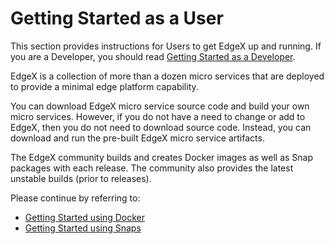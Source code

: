 # Getting Started as a User

This section provides instructions for Users to get EdgeX up and running.
If you are a Developer, you should read [Getting Started as a Developer](./Ch-GettingStartedDevelopers.md).

EdgeX is a collection of more than a dozen micro services that
are deployed to provide a minimal edge platform capability.

You can download EdgeX micro service source code and build your own micro services.
However, if you do not have a need to change or add to EdgeX, then you do not need to download source code.
Instead, you can download and run the pre-built EdgeX micro service artifacts.

The EdgeX community builds and creates Docker images as well as Snap packages with each release.
The community also provides the latest unstable builds (prior to releases).

Please continue by referring to:

- [Getting Started using Docker](./Ch-GettingStartedDockerUsers.md)
- [Getting Started using Snaps](./Ch-GettingStartedSnapUsers.md)
